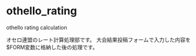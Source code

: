 # othello_rating
othello rating calculation

オセロ連盟のレート計算処理部です。
大会結果投稿フォームで入力した内容を$FORM変数に格納した後の処理です。
